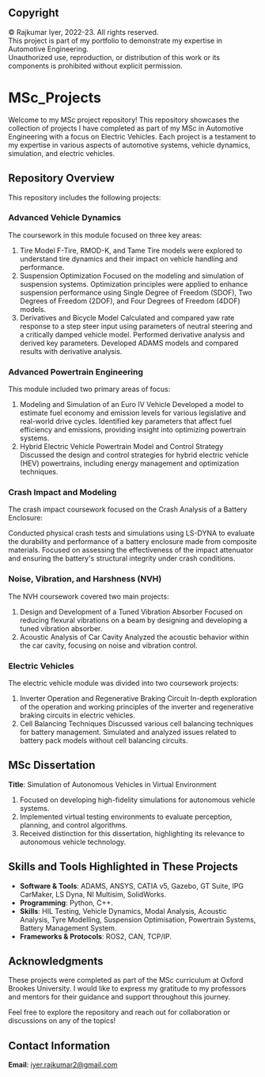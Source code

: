 ## Copyright
© Rajkumar Iyer, 2022-23. All rights reserved.  
This project is part of my portfolio to demonstrate my expertise in Automotive Engineering.  
Unauthorized use, reproduction, or distribution of this work or its components is prohibited without explicit permission.

# MSc_Projects
Welcome to my MSc project repository! This repository showcases the collection of projects I have completed as part of my MSc in Automotive Engineering with a focus on Electric Vehicles. Each project is a testament to my expertise in various aspects of automotive systems, vehicle dynamics, simulation, and electric vehicles.

## Repository Overview
This repository includes the following projects:

### Advanced Vehicle Dynamics
The coursework in this module focused on three key areas:

1. Tire Model
F-Tire, RMOD-K, and Tame Tire models were explored to understand tire dynamics and their impact on vehicle handling and performance.
2. Suspension Optimization
Focused on the modeling and simulation of suspension systems. Optimization principles were applied to enhance suspension performance using Single Degree of Freedom (SDOF), Two Degrees of Freedom (2DOF), and Four Degrees of Freedom (4DOF) models.
3. Derivatives and Bicycle Model
Calculated and compared yaw rate response to a step steer input using parameters of neutral steering and a critically damped vehicle model.
Performed derivative analysis and derived key parameters.
Developed ADAMS models and compared results with derivative analysis.

### Advanced Powertrain Engineering
This module included two primary areas of focus:

1. Modeling and Simulation of an Euro IV Vehicle
Developed a model to estimate fuel economy and emission levels for various legislative and real-world drive cycles.
Identified key parameters that affect fuel efficiency and emissions, providing insight into optimizing powertrain systems.
2. Hybrid Electric Vehicle Powertrain Model and Control Strategy
Discussed the design and control strategies for hybrid electric vehicle (HEV) powertrains, including energy management and optimization techniques.

### Crash Impact and Modeling
The crash impact coursework focused on the Crash Analysis of a Battery Enclosure:

Conducted physical crash tests and simulations using LS-DYNA to evaluate the durability and performance of a battery enclosure made from composite materials.
Focused on assessing the effectiveness of the impact attenuator and ensuring the battery's structural integrity under crash conditions.

### Noise, Vibration, and Harshness (NVH)
The NVH coursework covered two main projects:

1. Design and Development of a Tuned Vibration Absorber
Focused on reducing flexural vibrations on a beam by designing and developing a tuned vibration absorber.
2. Acoustic Analysis of Car Cavity
Analyzed the acoustic behavior within the car cavity, focusing on noise and vibration control.

### Electric Vehicles
The electric vehicle module was divided into two coursework projects:

1. Inverter Operation and Regenerative Braking Circuit
In-depth exploration of the operation and working principles of the inverter and regenerative braking circuits in electric vehicles.
2.  Cell Balancing Techniques
Discussed various cell balancing techniques for battery management.
Simulated and analyzed issues related to battery pack models without cell balancing circuits.

## MSc Dissertation
**Title**: Simulation of Autonomous Vehicles in Virtual Environment  

1. Focused on developing high-fidelity simulations for autonomous vehicle systems.
2. Implemented virtual testing environments to evaluate perception, planning, and control algorithms.
3. Received distinction for this dissertation, highlighting its relevance to autonomous vehicle technology.

## Skills and Tools Highlighted in These Projects
- **Software & Tools**: ADAMS, ANSYS, CATIA v5, Gazebo, GT Suite, IPG CarMaker, LS Dyna, NI Multisim, SolidWorks.  
- **Programming**: Python, C++.  
- **Skills**: HIL Testing, Vehicle Dynamics, Modal Analysis, Acoustic Analysis, Tyre Modelling, Suspension Optimisation, Powertrain Systems, Battery Management System.  
- **Frameworks & Protocols**: ROS2, CAN, TCP/IP.

## Acknowledgments
These projects were completed as part of the MSc curriculum at Oxford Brookes University. I would like to express my gratitude to my professors and mentors for their guidance and support throughout this journey.

Feel free to explore the repository and reach out for collaboration or discussions on any of the topics!

## Contact Information
**Email**: iyer.rajkumar2@gmail.com